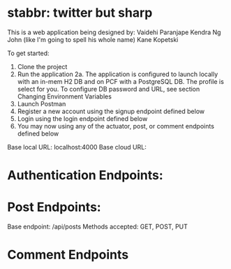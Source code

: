 # stabbr: twitter but sharp

This is a web application being designed by:
Vaidehi Paranjape
Kendra Ng
John (like I'm going to spell his whole name)
Kane Kopetski

To get started:
1. Clone the project
2. Run the application
  2a. The application is configured to launch locally with an in-mem H2 DB and on PCF with a PostgreSQL DB. The profile is select for you. To configure DB password and URL, see section Changing Environment Variables
3. Launch Postman
4. Register a new account using the signup endpoint defined below
5. Login using the login endpoint defined below
7. You may now using any of the actuator, post, or comment endpoints defined below

Base local URL: localhost:4000
Base cloud URL:

# Authentication Endpoints:


# Post Endpoints:
Base endpoint:
/api/posts
Methods accepted: GET, POST, PUT

# Comment Endpoints
